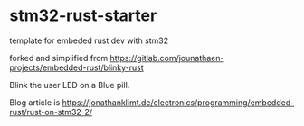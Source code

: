 # stm32-rust-starter
template for embeded rust dev with stm32

forked and simplified from https://gitlab.com/jounathaen-projects/embedded-rust/blinky-rust

Blink the user LED on a Blue pill.

Blog article is https://jonathanklimt.de/electronics/programming/embedded-rust/rust-on-stm32-2/
